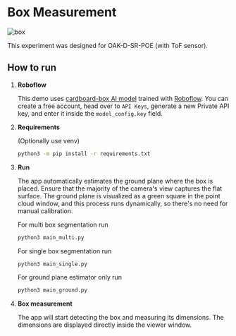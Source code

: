 # Box Measurement

![box](https://github.com/luxonis/depthai-experiments/assets/18037362/e6657b48-0f10-4335-8491-47bae9b8ade5)

This experiment was designed for OAK-D-SR-POE (with ToF sensor).

## How to run

1. **Roboflow**

    This demo uses [cardboard-box AI model](https://app.roboflow.com/are-bla-gpxot/cardboard-box-u35qd/1) trained with [Roboflow](https://roboflow.com). You can create a free account, head over to `API Keys`, generate a new Private API key, and enter it inside the `model_config.key` field.
2. **Requirements**

    (Optionally use venv)
    ```bash
    python3 -m pip install -r requirements.txt
    ```

3. **Run**

    The app automatically estimates the ground plane where the box is placed. Ensure that the majority of the camera's view captures the flat surface. The ground plane is visualized as a green square in the point cloud window, and this process runs dynamically, so there's no need for manual calibration. 

    For multi box segmentation run 
    ```bash
    python3 main_multi.py
    ```

    For single box segmentation run 
    ```bash
    python3 main_single.py
    ```

    For ground plane estimator only run 
    ```bash
    python3 main_ground.py
    ```

4. **Box measurement**

    The app will start detecting the box and measuring its dimensions. The dimensions are displayed directly inside the viewer window.

